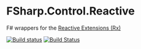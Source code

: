 # FSharp.Control.Reactive

F# wrappers for the [Reactive Extensions (Rx)](http://msdn.microsoft.com/en-us/data/gg577609.aspx)

[![Build status](https://ci.appveyor.com/api/projects/status/dq2e035kykkrxh0h/branch/master)](https://ci.appveyor.com/project/panesofglass/fsharp-reactive/branch/master)
[![Build Status](https://travis-ci.org/fsprojects/FSharp.Reactive.svg?branch=master)](https://travis-ci.org/fsprojects/FSharp.Reactive)

